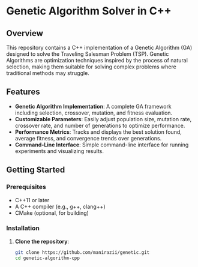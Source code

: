 # Genetic Algorithm Solver in C++

## Overview
This repository contains a C++ implementation of a Genetic Algorithm (GA) designed to solve the Traveling Salesman Problem (TSP). Genetic Algorithms are optimization techniques inspired by the process of natural selection, making them suitable for solving complex problems where traditional methods may struggle.

## Features
- **Genetic Algorithm Implementation**: A complete GA framework including selection, crossover, mutation, and fitness evaluation.
- **Customizable Parameters**: Easily adjust population size, mutation rate, crossover rate, and number of generations to optimize performance.
- **Performance Metrics**: Tracks and displays the best solution found, average fitness, and convergence trends over generations.
- **Command-Line Interface**: Simple command-line interface for running experiments and visualizing results.

## Getting Started

### Prerequisites
- C++11 or later
- A C++ compiler (e.g., g++, clang++)
- CMake (optional, for building)

### Installation
1. **Clone the repository**:
   ```bash
   git clone https://github.com/manirazii/genetic.git
   cd genetic-algorithm-cpp
